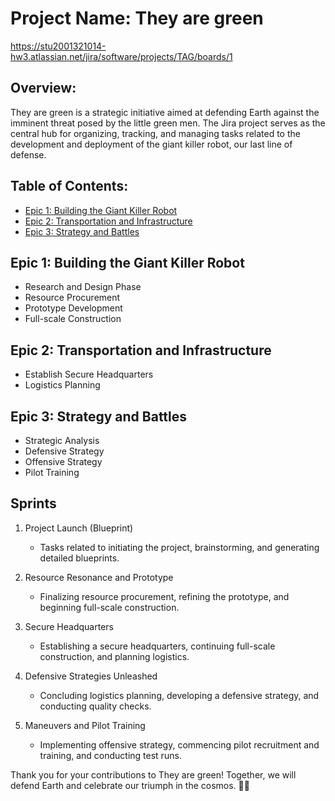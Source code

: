 # Project Name: They are green
https://stu2001321014-hw3.atlassian.net/jira/software/projects/TAG/boards/1

## Overview:
They are green is a strategic initiative aimed at defending Earth against the imminent threat posed by the little green men. The Jira project serves as the central hub for organizing, tracking, and managing tasks related to the development and deployment of the giant killer robot, our last line of defense.

## Table of Contents:
- [Epic 1: Building the Giant Killer Robot](#epic-1-building-the-giant-killer-robot)
- [Epic 2: Transportation and Infrastructure](#epic-2-transportation-and-infrastructure)
- [Epic 3: Strategy and Battles](#epic-3-strategy-and-battles)

## Epic 1: Building the Giant Killer Robot
- Research and Design Phase
- Resource Procurement
- Prototype Development
- Full-scale Construction

## Epic 2: Transportation and Infrastructure
- Establish Secure Headquarters
- Logistics Planning

## Epic 3: Strategy and Battles
- Strategic Analysis
- Defensive Strategy
- Offensive Strategy
- Pilot Training

## Sprints
1. Project Launch (Blueprint)
   - Tasks related to initiating the project, brainstorming, and generating detailed blueprints.
   
2. Resource Resonance and Prototype 
   - Finalizing resource procurement, refining the prototype, and beginning full-scale construction.

3. Secure Headquarters
   - Establishing a secure headquarters, continuing full-scale construction, and planning logistics.

4. Defensive Strategies Unleashed
   - Concluding logistics planning, developing a defensive strategy, and conducting quality checks.

5. Maneuvers and Pilot Training
   - Implementing offensive strategy, commencing pilot recruitment and training, and conducting test runs.

Thank you for your contributions to They are green! Together, we will defend Earth and celebrate our triumph in the cosmos. 🚀🌌
